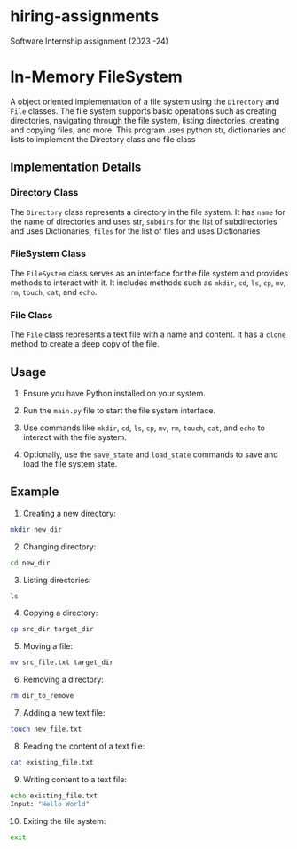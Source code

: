 # hiring-assignments


Software Internship assignment (2023 -24)


# In-Memory FileSystem


A object oriented implementation of a file system using the `Directory` and `File` classes. The file system supports basic operations such as creating directories, navigating through the file system, listing directories, creating and copying files, and more.
This program uses python str, dictionaries and lists to implement the Directory class and file class


## Implementation Details


### Directory Class
The `Directory` class represents a directory in the file system. It has 
`name` for the name of directories and uses str, 
`subdirs` for the list of subdirectories and uses Dictionaries, 
`files` for the list of files and uses Dictionaries


### FileSystem Class
The `FileSystem` class serves as an interface for the file system and provides methods to interact with it. It includes methods such as `mkdir`, `cd`, `ls`, `cp`, `mv`, `rm`, `touch`, `cat`, and `echo`.


### File Class
The `File` class represents a text file with a name and content. It has a `clone` method to create a deep copy of the file.


## Usage
1. Ensure you have Python installed on your system.


2. Run the `main.py` file to start the file system interface.


3. Use commands like `mkdir`, `cd`, `ls`, `cp`, `mv`, `rm`, `touch`, `cat`, and `echo` to interact with the file system.


4. Optionally, use the `save_state` and `load_state` commands to save and load the file system state.



## Example
1. Creating a new directory:
```bash
mkdir new_dir
```


2. Changing directory:
```bash
cd new_dir
```


3. Listing directories:
```bash
ls
```


4. Copying a directory:
```bash
cp src_dir target_dir
```


5. Moving a file:
```bash
mv src_file.txt target_dir
```


6. Removing a directory:
```bash
rm dir_to_remove
```


7. Adding a new text file:
```bash
touch new_file.txt
```

8. Reading the content of a text file:
```bash
cat existing_file.txt
```


9. Writing content to a text file:
```bash
echo existing_file.txt
Input: "Hello World"
```


10. Exiting the file system:
```bash
exit


